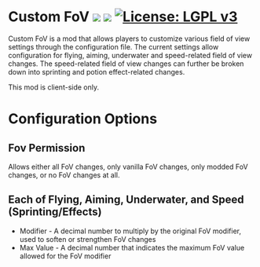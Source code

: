 # Custom FoV [![](http://cf.way2muchnoise.eu/versions/custom-fov-fabric.svg)](https://www.curseforge.com/minecraft/mc-mods/custom-fov-fabric) [![](http://cf.way2muchnoise.eu/short_custom-fov-fabric_downloads.svg)](https://www.curseforge.com/minecraft/mc-mods/custom-fov-fabric/files) [![License: LGPL v3](https://img.shields.io/badge/License-LGPL%20v3-blue.svg)](https://www.gnu.org/licenses/lgpl-3.0)

Custom FoV is a mod that allows players to customize various field of view settings through the configuration file. The current settings allow configuration for flying, aiming, underwater and speed-related field of view changes. The speed-related field of view changes can further be broken down into sprinting and potion effect-related changes.

This mod is client-side only.

# Configuration Options

## Fov Permission

Allows either all FoV changes, only vanilla FoV changes, only modded FoV changes, or no FoV changes at all.

## Each of Flying, Aiming, Underwater, and Speed (Sprinting/Effects)
* Modifier - A decimal number to multiply by the original FoV modifier, used to soften or strengthen FoV changes
* Max Value - A decimal number that indicates the maximum FoV value allowed for the FoV modifier


